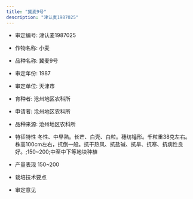 ```yaml
---
title: "冀麦9号"
description: "津认麦1987025"
---
```

* 审定编号:  津认麦1987025

*  作物名称:  小麦

*  品种名称:  冀麦9号

*  审定年份:  1987

*  审定单位:  天津市

* 育种者:  沧州地区农科所

*  申请者:  沧州地区农科所

*  品种来源:  沧州地区农科所

*  特征特性
冬性、中早熟。长芒、白壳、白粒。穗纺锤形。千粒重38克左右。株高100cm左右，抗倒一般。抗干热风、抗盐碱、抗旱、抗寒、抗病性良好。;150~200;中至中下等地块种植

*  产量表现
150~200

*  栽培技术要点


*  审定意见

